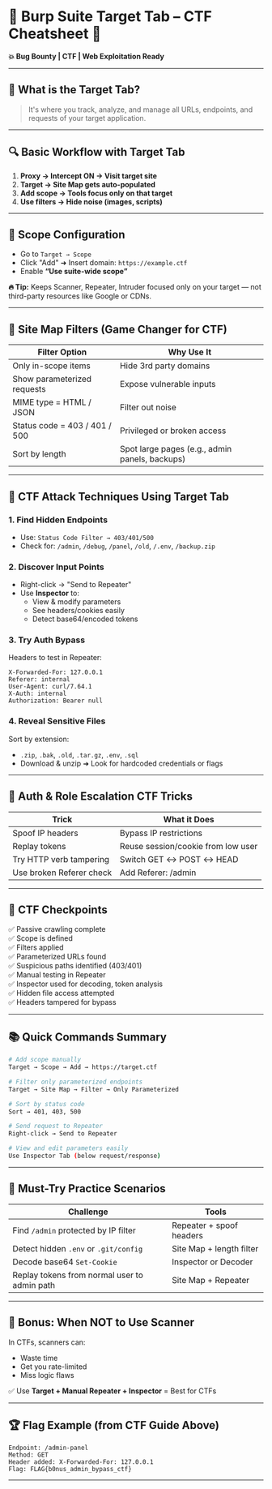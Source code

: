# 🧩 Burp Suite Target Tab – CTF Cheatsheet 🧠  
**💥 Bug Bounty | CTF | Web Exploitation Ready**

---

## 🔹 What is the Target Tab?

> It's where you track, analyze, and manage all URLs, endpoints, and requests of your target application.

---

## 🔍 Basic Workflow with Target Tab

1. **Proxy → Intercept ON → Visit target site**
2. **Target → Site Map gets auto-populated**
3. **Add scope → Tools focus only on that target**
4. **Use filters → Hide noise (images, scripts)**

---

## 🎯 Scope Configuration

- Go to `Target → Scope`
- Click "Add" ➜ Insert domain: `https://example.ctf`
- Enable **“Use suite-wide scope”**

**🔥 Tip:** Keeps Scanner, Repeater, Intruder focused only on your target — not third-party resources like Google or CDNs.

---

## 📁 Site Map Filters (Game Changer for CTF)

| Filter Option | Why Use It |
|---------------|------------|
| Only in-scope items | Hide 3rd party domains |
| Show parameterized requests | Expose vulnerable inputs |
| MIME type = HTML / JSON | Filter out noise |
| Status code = 403 / 401 / 500 | Privileged or broken access |
| Sort by length | Spot large pages (e.g., admin panels, backups) |

---

## 🧪 CTF Attack Techniques Using Target Tab

### 1. **Find Hidden Endpoints**
- Use: `Status Code Filter → 403/401/500`
- Check for: `/admin`, `/debug`, `/panel`, `/old`, `/.env`, `/backup.zip`

### 2. **Discover Input Points**
- Right-click → "Send to Repeater"
- Use **Inspector** to:
  - View & modify parameters
  - See headers/cookies easily
  - Detect base64/encoded tokens

### 3. **Try Auth Bypass**
Headers to test in Repeater:
```http
X-Forwarded-For: 127.0.0.1
Referer: internal
User-Agent: curl/7.64.1
X-Auth: internal
Authorization: Bearer null
```

### 4. **Reveal Sensitive Files**
Sort by extension:
- `.zip`, `.bak`, `.old`, `.tar.gz`, `.env`, `.sql`
- Download & unzip ➜ Look for hardcoded credentials or flags

---

## 🔐 Auth & Role Escalation CTF Tricks

| Trick | What it Does |
|-------|---------------|
| Spoof IP headers | Bypass IP restrictions |
| Replay tokens | Reuse session/cookie from low user |
| Try HTTP verb tampering | Switch GET ↔ POST ↔ HEAD |
| Use broken Referer check | Add Referer: /admin |

---

## 🏁 CTF Checkpoints

✅ Passive crawling complete  
✅ Scope is defined  
✅ Filters applied  
✅ Parameterized URLs found  
✅ Suspicious paths identified (403/401)  
✅ Manual testing in Repeater  
✅ Inspector used for decoding, token analysis  
✅ Hidden file access attempted  
✅ Headers tampered for bypass  

---

## 📚 Quick Commands Summary

```bash
# Add scope manually
Target → Scope → Add → https://target.ctf

# Filter only parameterized endpoints
Target → Site Map → Filter → Only Parameterized

# Sort by status code
Sort → 401, 403, 500

# Send request to Repeater
Right-click → Send to Repeater

# View and edit parameters easily
Use Inspector Tab (below request/response)
```

---

## 🧠 Must-Try Practice Scenarios

| Challenge | Tools |
|----------|-------|
| Find `/admin` protected by IP filter | Repeater + spoof headers |
| Detect hidden `.env` or `.git/config` | Site Map + length filter |
| Decode base64 `Set-Cookie` | Inspector or Decoder |
| Replay tokens from normal user to admin path | Site Map + Repeater |

---

## 🛑 Bonus: When NOT to Use Scanner

In CTFs, scanners can:
- Waste time
- Get you rate-limited
- Miss logic flaws

✅ Use **Target + Manual Repeater + Inspector** = Best for CTFs

---

## 🏆 Flag Example (from CTF Guide Above)

```
Endpoint: /admin-panel
Method: GET
Header added: X-Forwarded-For: 127.0.0.1
Flag: FLAG{b0nus_admin_bypass_ctf}
```

---

